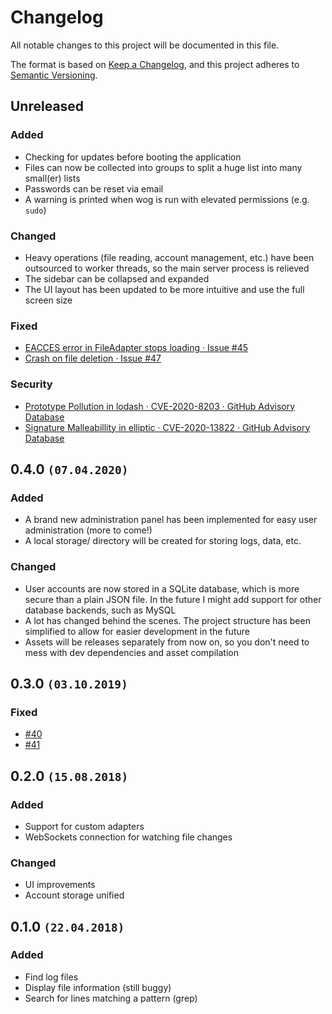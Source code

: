 # Changelog

All notable changes to this project will be documented in this file.

The format is based on [Keep a Changelog](https://keepachangelog.com/en/1.0.0/), 
and this project adheres to [Semantic Versioning](https://semver.org/spec/v2.0.0.html).

## Unreleased

### Added

- Checking for updates before booting the application
- Files can now be collected into groups to split a huge list into many small(er) lists
- Passwords can be reset via email
- A warning is printed when wog is run with elevated permissions (e.g. `sudo`)

### Changed

- Heavy operations (file reading, account management, etc.) have been outsourced to worker threads, so the main server process is relieved
- The sidebar can be collapsed and expanded
- The UI layout has been updated to be more intuitive and use the full screen size

### Fixed

- [EACCES error in FileAdapter stops loading · Issue #45](https://github.com/axelrindle/wog/issues/45)
- [Crash on file deletion · Issue #47](https://github.com/axelrindle/wog/issues/47)

### Security

- [Prototype Pollution in lodash · CVE-2020-8203 · GitHub Advisory Database](https://github.com/advisories/GHSA-p6mc-m468-83gw)
- [Signature Malleabillity in elliptic · CVE-2020-13822 · GitHub Advisory Database](https://github.com/advisories/GHSA-vh7m-p724-62c2)

## 0.4.0 `(07.04.2020)`

### Added

- A brand new administration panel has been implemented for easy user administration (more to come!)
- A local storage/ directory will be created for storing logs, data, etc.

### Changed

- User accounts are now stored in a SQLite database, which is more secure than a plain JSON file. In the future I might add support for other database backends, such as MySQL
- A lot has changed behind the scenes. The project structure has been simplified to allow for easier development in the future
- Assets will be releases separately from now on, so you don't need to mess with dev dependencies and asset compilation

## 0.3.0 `(03.10.2019)`

### Fixed

- [#40](https://github.com/axelrindle/wog/issues/40)
- [#41](https://github.com/axelrindle/wog/issues/41)

## 0.2.0 `(15.08.2018)`

### Added

- Support for custom adapters
- WebSockets connection for watching file changes

### Changed

- UI improvements
- Account storage unified

## 0.1.0 `(22.04.2018)`

### Added

- Find log files
- Display file information (still buggy)
- Search for lines matching a pattern (grep)
